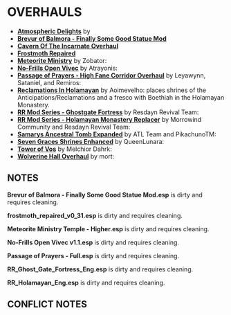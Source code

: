 # OVERHAULS

- [**Atmospheric Delights**](https://www.nexusmods.com/morrowind/mods/47472) by
- [**Brevur of Balmora - Finally Some Good Statue Mod**](https://www.nexusmods.com/morrowind/mods/47557)
- [**Cavern Of The Incarnate Overhaul**](https://www.nexusmods.com/morrowind/mods/42860/)
- [**Frostmoth Repaired**]()
- [**Meteorite Ministry**](https://www.nexusmods.com/morrowind/mods/45506) by Zobator:
- [**No-Frills Open Vivec**](https://www.nexusmods.com/morrowind/mods/43714) by Atrayonis:
- [**Passage of Prayers - High Fane Corridor Overhaul**](https://www.nexusmods.com/morrowind/mods/46786) by Leyawynn, Sataniel, and Remiros:
- [**Reclamations In Holamayan**](https://www.nexusmods.com/morrowind/mods/43226) by Aoimevelho: places shrines of the Anticipations/Reclamations and a fresco with Boethiah in the Holamayan Monastery.
- [**RR Mod Series - Ghostgate Fortress**](https://www.nexusmods.com/morrowind/mods/45822?) by Resdayn Revival Team:
- [**RR Mod Series - Holamayan Monastery Replacer**](https://www.nexusmods.com/morrowind/mods/43524/) by Morrowind Community and Resdayn Revival Team:
- [**Samarys Ancestral Tomb Expanded**](https://www.nexusmods.com/morrowind/mods/45612) by ATL Team and PikachunoTM:
- [**Seven Graces Shrines Enhanced**](https://www.nexusmods.com/morrowind/mods/46417) by QueenLunara:
- [**Tower of Vos**](https://www.nexusmods.com/morrowind/mods/43527) by Melchior Dahrk:
- [**Wolverine Hall Overhaul**](https://www.nexusmods.com/morrowind/mods/46672) by mort:

## NOTES

**Brevur of Balmora - Finally Some Good Statue Mod.esp** is dirty and requires cleaning.

**frostmoth_repaired_v0_31.esp** is dirty and requires cleaning.

**Meteorite Ministry Temple - Higher.esp** is dirty and requires cleaning.

**No-Frills Open Vivec v1.1.esp** is dirty and requires cleaning.

**Passage of Prayers - Full.esp** is dirty and requires cleaning.

**RR_Ghost_Gate_Fortress_Eng.esp** is dirty and requires cleaning.

**RR_Holamayan_Eng.esp** is dirty and requires cleaning.

## CONFLICT NOTES
